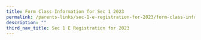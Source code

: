 ```yaml
---
title: Form Class Information for Sec 1 2023
permalink: /parents-links/sec-1-e-registration-for-2023/form-class-information-for-sec-1-2023/
description: ""
third_nav_title: Sec 1 E Registration for 2023
---
```

